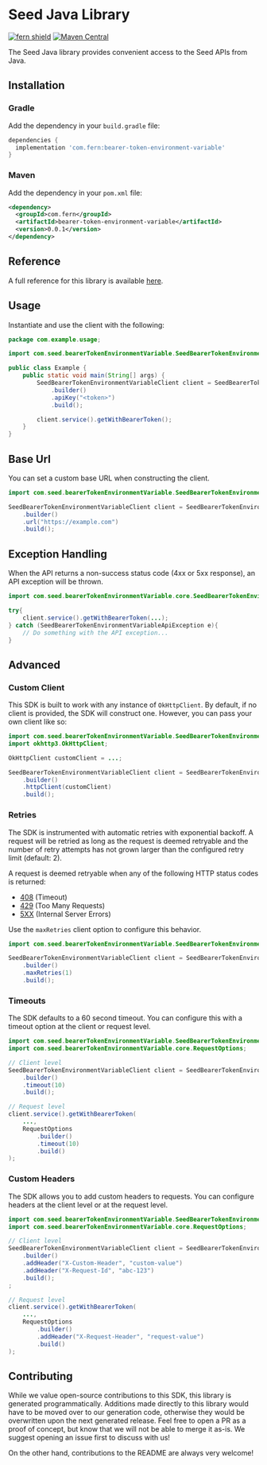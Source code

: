 # Seed Java Library

[![fern shield](https://img.shields.io/badge/%F0%9F%8C%BF-Built%20with%20Fern-brightgreen)](https://buildwithfern.com?utm_source=github&utm_medium=github&utm_campaign=readme&utm_source=Seed%2FJava)
[![Maven Central](https://img.shields.io/maven-central/v/com.fern/bearer-token-environment-variable)](https://central.sonatype.com/artifact/com.fern/bearer-token-environment-variable)

The Seed Java library provides convenient access to the Seed APIs from Java.

## Installation

### Gradle

Add the dependency in your `build.gradle` file:

```groovy
dependencies {
  implementation 'com.fern:bearer-token-environment-variable'
}
```

### Maven

Add the dependency in your `pom.xml` file:

```xml
<dependency>
  <groupId>com.fern</groupId>
  <artifactId>bearer-token-environment-variable</artifactId>
  <version>0.0.1</version>
</dependency>
```

## Reference

A full reference for this library is available [here](./reference.md).

## Usage

Instantiate and use the client with the following:

```java
package com.example.usage;

import com.seed.bearerTokenEnvironmentVariable.SeedBearerTokenEnvironmentVariableClient;

public class Example {
    public static void main(String[] args) {
        SeedBearerTokenEnvironmentVariableClient client = SeedBearerTokenEnvironmentVariableClient
            .builder()
            .apiKey("<token>")
            .build();

        client.service().getWithBearerToken();
    }
}
```

## Base Url

You can set a custom base URL when constructing the client.

```java
import com.seed.bearerTokenEnvironmentVariable.SeedBearerTokenEnvironmentVariableClient;

SeedBearerTokenEnvironmentVariableClient client = SeedBearerTokenEnvironmentVariableClient
    .builder()
    .url("https://example.com")
    .build();
```

## Exception Handling

When the API returns a non-success status code (4xx or 5xx response), an API exception will be thrown.

```java
import com.seed.bearerTokenEnvironmentVariable.core.SeedBearerTokenEnvironmentVariableApiException;

try{
    client.service().getWithBearerToken(...);
} catch (SeedBearerTokenEnvironmentVariableApiException e){
    // Do something with the API exception...
}
```

## Advanced

### Custom Client

This SDK is built to work with any instance of `OkHttpClient`. By default, if no client is provided, the SDK will construct one. 
However, you can pass your own client like so:

```java
import com.seed.bearerTokenEnvironmentVariable.SeedBearerTokenEnvironmentVariableClient;
import okhttp3.OkHttpClient;

OkHttpClient customClient = ...;

SeedBearerTokenEnvironmentVariableClient client = SeedBearerTokenEnvironmentVariableClient
    .builder()
    .httpClient(customClient)
    .build();
```

### Retries

The SDK is instrumented with automatic retries with exponential backoff. A request will be retried as long
as the request is deemed retryable and the number of retry attempts has not grown larger than the configured
retry limit (default: 2).

A request is deemed retryable when any of the following HTTP status codes is returned:

- [408](https://developer.mozilla.org/en-US/docs/Web/HTTP/Status/408) (Timeout)
- [429](https://developer.mozilla.org/en-US/docs/Web/HTTP/Status/429) (Too Many Requests)
- [5XX](https://developer.mozilla.org/en-US/docs/Web/HTTP/Status/500) (Internal Server Errors)

Use the `maxRetries` client option to configure this behavior.

```java
import com.seed.bearerTokenEnvironmentVariable.SeedBearerTokenEnvironmentVariableClient;

SeedBearerTokenEnvironmentVariableClient client = SeedBearerTokenEnvironmentVariableClient
    .builder()
    .maxRetries(1)
    .build();
```

### Timeouts

The SDK defaults to a 60 second timeout. You can configure this with a timeout option at the client or request level.

```java
import com.seed.bearerTokenEnvironmentVariable.SeedBearerTokenEnvironmentVariableClient;
import com.seed.bearerTokenEnvironmentVariable.core.RequestOptions;

// Client level
SeedBearerTokenEnvironmentVariableClient client = SeedBearerTokenEnvironmentVariableClient
    .builder()
    .timeout(10)
    .build();

// Request level
client.service().getWithBearerToken(
    ...,
    RequestOptions
        .builder()
        .timeout(10)
        .build()
);
```

### Custom Headers

The SDK allows you to add custom headers to requests. You can configure headers at the client level or at the request level.

```java
import com.seed.bearerTokenEnvironmentVariable.SeedBearerTokenEnvironmentVariableClient;
import com.seed.bearerTokenEnvironmentVariable.core.RequestOptions;

// Client level
SeedBearerTokenEnvironmentVariableClient client = SeedBearerTokenEnvironmentVariableClient
    .builder()
    .addHeader("X-Custom-Header", "custom-value")
    .addHeader("X-Request-Id", "abc-123")
    .build();
;

// Request level
client.service().getWithBearerToken(
    ...,
    RequestOptions
        .builder()
        .addHeader("X-Request-Header", "request-value")
        .build()
);
```

## Contributing

While we value open-source contributions to this SDK, this library is generated programmatically.
Additions made directly to this library would have to be moved over to our generation code,
otherwise they would be overwritten upon the next generated release. Feel free to open a PR as
a proof of concept, but know that we will not be able to merge it as-is. We suggest opening
an issue first to discuss with us!

On the other hand, contributions to the README are always very welcome!